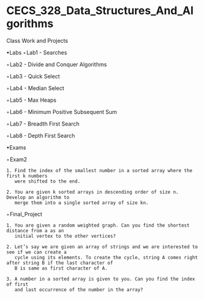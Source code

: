 # CECS_328_Data_Structures_And_Algorithms
 Class Work and Projects


•Labs
 ◦ Lab1 - Searches
 
 ◦ Lab2 - Divide and Conquer Algorithms
 
 ◦ Lab3 - Quick Select
 
 ◦ Lab4 - Median Select
 
 ◦ Lab5 - Max Heaps
 
 ◦ Lab6 - Minimum Positive Subsequent Sum
 
 ◦ Lab7 - Breadth First Search
 
 ◦ Lab8 - Depth First Search


•Exams

 ◦ Exam2 
 
	1. Find the index of the smallest number in a sorted array where the first k numbers
	   were shifted to the end.
	   
	2. You are given k sorted arrays in descending order of size n. Develop an algorithm to
	   merge them into a single sorted array of size kn.
	   
 ◦ Final_Project
 
	1. You are given a random weighted graph. Can you find the shortest distance from a as an
	   initial vertex to the other vertices? 
	   
	2. Let’s say we are given an array of strings and we are interested to see if we can create a
	   cycle using its elements. To create the cycle, string A comes right after string B if the last character of
	   B is same as first character of A.
	   
	3. A number in a sorted array is given to you. Can you find the index of first
	   and last occurrence of the number in the array?


